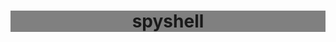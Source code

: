 <div style="justify-content:center;align-items:center;position:relative;width:100%;background:grey;">
  <h1 style="text-align:center;">spyshell</h1>
</div>
